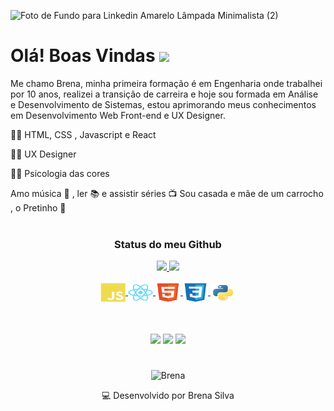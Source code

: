 ![Foto de Fundo para Linkedin Amarelo Lâmpada Minimalista (2)](https://github.com/Brena25/Brena25/assets/79220798/a984c235-6ab4-4e8e-8725-725a2b344faa)



 


# Olá! Boas Vindas <img src="https://github.com/leticiadasilva/leticiadasilva/blob/main/images/Hi.gif" width="30px">


Me chamo Brena, minha primeira formação é em Engenharia onde trabalhei por 10 anos, realizei a transição de carreira e hoje sou formada em Análise e Desenvolvimento de Sistemas, estou aprimorando meus conhecimentos em Desenvolvimento Web Front-end e UX Designer.



👩‍🎓 HTML, CSS , Javascript e React

👩‍🎓 UX Designer 

👩‍🎓 Psicologia das cores

Amo música 🎵 , ler :books: e assistir séries 📺 
Sou casada e mãe de um carrocho , o Pretinho 🐶
<br>
<br>
<div align="center">
  <h3 >Status do meu Github  </h3>
  <a href="https://github.com/Brena25">
    <img  height="180em" src="https://github-readme-stats.vercel.app/api?username=brena25&show_icons=true&theme=dracula&include_all_commits=true&count_private=true"/>
     <img  height="180em" src="https://github-readme-stats.vercel.app/api/top-langs/?username=brena25&layout=compact&langs_count=16&theme=dracula"/>
</div>

<div align="center" style="display: inline_block"><br>
  <img align="center" alt="Brena-Js" height="30" width="40" src="https://raw.githubusercontent.com/devicons/devicon/master/icons/javascript/javascript-plain.svg">

  <img align="center" alt="Brena-React" height="30" width="40" src="https://raw.githubusercontent.com/devicons/devicon/master/icons/react/react-original.svg">
  <img align="center" alt="Brena-HTML" height="30" width="40" src="https://raw.githubusercontent.com/devicons/devicon/master/icons/html5/html5-original.svg">
  <img align="center" alt="Brena-CSS" height="30" width="40" src="https://raw.githubusercontent.com/devicons/devicon/master/icons/css3/css3-original.svg">
  <img align="center" alt="Brena-Python" height="30" width="40" src="https://raw.githubusercontent.com/devicons/devicon/master/icons/python/python-original.svg">

</div>

<br>
<br>

<div align="center" style="display: inline_block"><br>
  <a href="https://www.instagram.com/brenak_silva/" height="30" target="_blank"><img src="https://img.shields.io/badge/-Instagram-%23E4405F?style=for-the-badge&logo=instagram&logoColor=white" height="30" target="_blank"></a>
 <a href="_brenasilva" height="30" target="_blank"><img src="https://img.shields.io/badge/Discord-7289DA?style=for-the-badge&logo=discord&logoColor=white" height="30" target="_blank"></a> 
  <a href="https://www.linkedin.com/in/brena-silva-58aaba202/" target="_blank"><img src="https://img.shields.io/badge/-LinkedIn-%230077B5?style=for-the-badge&logo=linkedin&logoColor=white" height="30" target="_blank"></a> 
</div>

  
#

 <div align="center">
 <img  alt="Brena" height="200" width="200"
 src="https://github.com/Brena25/Brena25/assets/79220798/3d833b04-5c1a-47c6-8711-a008b808ae1f">

 💻 Desenvolvido por Brena Silva
</div>



